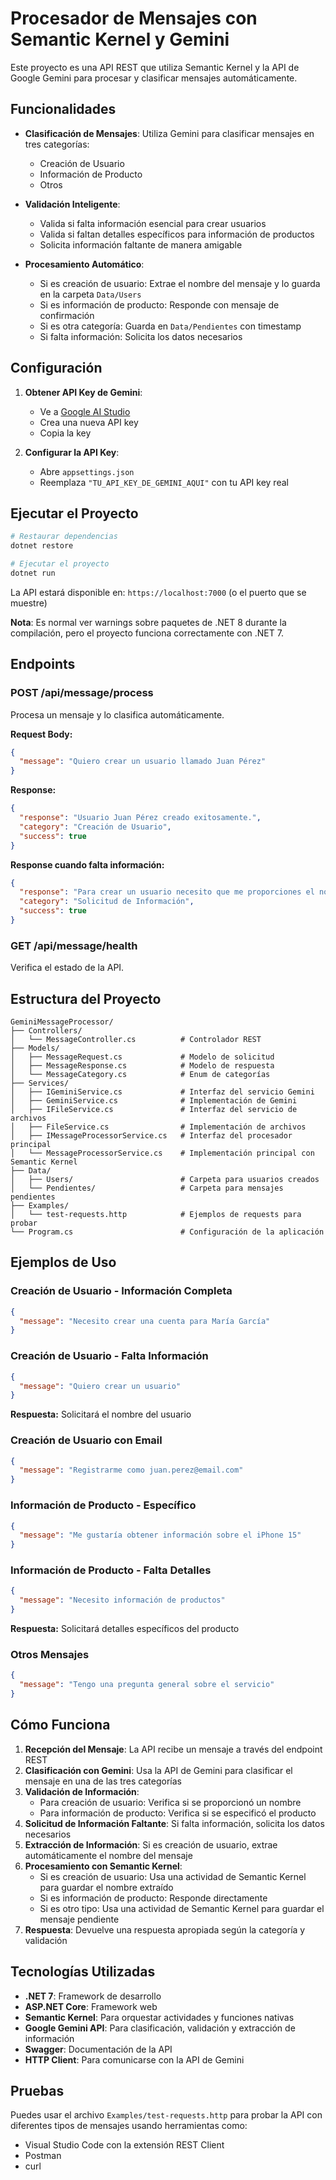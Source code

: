 # Procesador de Mensajes con Semantic Kernel y Gemini

Este proyecto es una API REST que utiliza Semantic Kernel y la API de Google Gemini para procesar y clasificar mensajes automáticamente.

## Funcionalidades

- **Clasificación de Mensajes**: Utiliza Gemini para clasificar mensajes en tres categorías:
  - Creación de Usuario
  - Información de Producto
  - Otros

- **Validación Inteligente**: 
  - Valida si falta información esencial para crear usuarios
  - Valida si faltan detalles específicos para información de productos
  - Solicita información faltante de manera amigable

- **Procesamiento Automático**: 
  - Si es creación de usuario: Extrae el nombre del mensaje y lo guarda en la carpeta `Data/Users`
  - Si es información de producto: Responde con mensaje de confirmación
  - Si es otra categoría: Guarda en `Data/Pendientes` con timestamp
  - Si falta información: Solicita los datos necesarios

## Configuración

1. **Obtener API Key de Gemini**:
   - Ve a [Google AI Studio](https://makersuite.google.com/app/apikey)
   - Crea una nueva API key
   - Copia la key

2. **Configurar la API Key**:
   - Abre `appsettings.json`
   - Reemplaza `"TU_API_KEY_DE_GEMINI_AQUI"` con tu API key real

## Ejecutar el Proyecto

```bash
# Restaurar dependencias
dotnet restore

# Ejecutar el proyecto
dotnet run
```

La API estará disponible en: `https://localhost:7000` (o el puerto que se muestre)

**Nota**: Es normal ver warnings sobre paquetes de .NET 8 durante la compilación, pero el proyecto funciona correctamente con .NET 7.

## Endpoints

### POST /api/message/process
Procesa un mensaje y lo clasifica automáticamente.

**Request Body:**
```json
{
  "message": "Quiero crear un usuario llamado Juan Pérez"
}
```

**Response:**
```json
{
  "response": "Usuario Juan Pérez creado exitosamente.",
  "category": "Creación de Usuario",
  "success": true
}
```

**Response cuando falta información:**
```json
{
  "response": "Para crear un usuario necesito que me proporciones el nombre. Por favor, indícame el nombre completo o email del usuario que deseas crear.",
  "category": "Solicitud de Información",
  "success": true
}
```

### GET /api/message/health
Verifica el estado de la API.

## Estructura del Proyecto

```
GeminiMessageProcessor/
├── Controllers/
│   └── MessageController.cs          # Controlador REST
├── Models/
│   ├── MessageRequest.cs             # Modelo de solicitud
│   ├── MessageResponse.cs            # Modelo de respuesta
│   └── MessageCategory.cs            # Enum de categorías
├── Services/
│   ├── IGeminiService.cs             # Interfaz del servicio Gemini
│   ├── GeminiService.cs              # Implementación de Gemini
│   ├── IFileService.cs               # Interfaz del servicio de archivos
│   ├── FileService.cs                # Implementación de archivos
│   ├── IMessageProcessorService.cs   # Interfaz del procesador principal
│   └── MessageProcessorService.cs    # Implementación principal con Semantic Kernel
├── Data/
│   ├── Users/                        # Carpeta para usuarios creados
│   └── Pendientes/                   # Carpeta para mensajes pendientes
├── Examples/
│   └── test-requests.http            # Ejemplos de requests para probar
└── Program.cs                        # Configuración de la aplicación
```

## Ejemplos de Uso

### Creación de Usuario - Información Completa
```json
{
  "message": "Necesito crear una cuenta para María García"
}
```

### Creación de Usuario - Falta Información
```json
{
  "message": "Quiero crear un usuario"
}
```
**Respuesta:** Solicitará el nombre del usuario

### Creación de Usuario con Email
```json
{
  "message": "Registrarme como juan.perez@email.com"
}
```

### Información de Producto - Específico
```json
{
  "message": "Me gustaría obtener información sobre el iPhone 15"
}
```

### Información de Producto - Falta Detalles
```json
{
  "message": "Necesito información de productos"
}
```
**Respuesta:** Solicitará detalles específicos del producto

### Otros Mensajes
```json
{
  "message": "Tengo una pregunta general sobre el servicio"
}
```

## Cómo Funciona

1. **Recepción del Mensaje**: La API recibe un mensaje a través del endpoint REST
2. **Clasificación con Gemini**: Usa la API de Gemini para clasificar el mensaje en una de las tres categorías
3. **Validación de Información**: 
   - Para creación de usuario: Verifica si se proporcionó un nombre
   - Para información de producto: Verifica si se especificó el producto
4. **Solicitud de Información Faltante**: Si falta información, solicita los datos necesarios
5. **Extracción de Información**: Si es creación de usuario, extrae automáticamente el nombre del mensaje
6. **Procesamiento con Semantic Kernel**: 
   - Si es creación de usuario: Usa una actividad de Semantic Kernel para guardar el nombre extraído
   - Si es información de producto: Responde directamente
   - Si es otro tipo: Usa una actividad de Semantic Kernel para guardar el mensaje pendiente
7. **Respuesta**: Devuelve una respuesta apropiada según la categoría y validación

## Tecnologías Utilizadas

- **.NET 7**: Framework de desarrollo
- **ASP.NET Core**: Framework web
- **Semantic Kernel**: Para orquestar actividades y funciones nativas
- **Google Gemini API**: Para clasificación, validación y extracción de información
- **Swagger**: Documentación de la API
- **HTTP Client**: Para comunicarse con la API de Gemini

## Pruebas

Puedes usar el archivo `Examples/test-requests.http` para probar la API con diferentes tipos de mensajes usando herramientas como:
- Visual Studio Code con la extensión REST Client
- Postman
- curl 